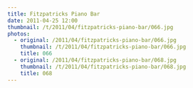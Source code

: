```yaml
---
title: Fitzpatricks Piano Bar
date: 2011-04-25 12:00
thumbnail: /t/2011/04/fitzpatricks-piano-bar/066.jpg
photos:
  - original: /2011/04/fitzpatricks-piano-bar/066.jpg
    thumbnail: /t/2011/04/fitzpatricks-piano-bar/066.jpg
    title: 066
  - original: /2011/04/fitzpatricks-piano-bar/068.jpg
    thumbnail: /t/2011/04/fitzpatricks-piano-bar/068.jpg
    title: 068
---
```

